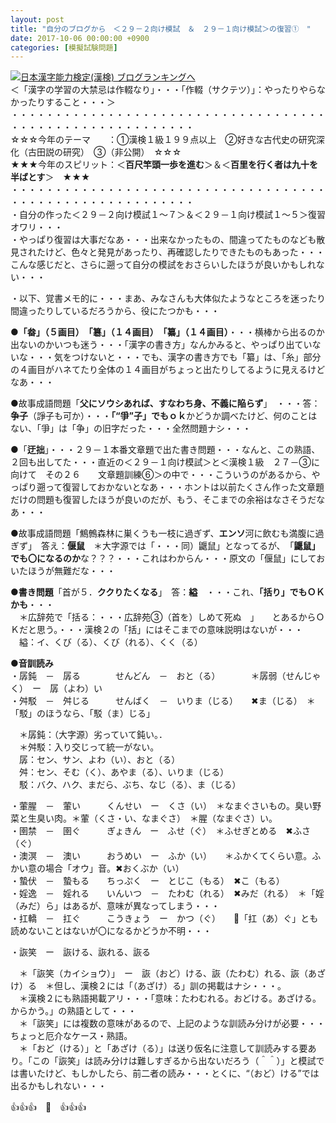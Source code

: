 ```yaml
---
layout: post
title: "自分のブログから　＜２９－２向け模試　＆　２９－１向け模試＞の復習①　"
date: 2017-10-06 00:00:00 +0900
categories: [模擬試験問題]
---
```


[![](/syuusyuu9701/assets/images/自分のブログから-＜２９－２向け模試-＆-２９－１向け模試＞の復習①--br_c_3028_1.gif)](http://blog.with2.net/link.php?1659096:3028 "日本漢字能力検定(漢検) ブログランキングへ")[日本漢字能力検定(漢検) ブログランキングへ](http://blog.with2.net/link.php?1659096:3028)  
＜「漢字の学習の大禁忌は作輟なり」・・・「作輟（サクテツ）」：やったりやらなかったりすること・・・＞  
・・・・・・・・・・・・・・・・・・・・・・・・・・・・・・・・・・・・・・・・・・・・・・・・・・・・・・・・・  
☆☆☆今年のテーマ　　：①漢検１級１９９点以上　②好きな古代史の研究深化（古田説の研究）　③（非公開）　☆☆☆　　  
★★★今年のスピリット：＜**百尺竿頭一歩を進む**＞＆＜**百里を行く者は九十を半ばとす**＞　★★★  
・・・・・・・・・・・・・・・・・・・・・・・・・・・・・・・・・・・・・・・・・・・・・・・・・・・・・・・・・  
・自分の作った＜２９－２向け模試１～７＞＆＜２９－１向け模試１～５＞復習オワリ・・・  
・やっぱり復習は大事だなあ・・・出来なかったもの、間違ってたものなども散見されたけど、色々と発見があったり、再確認したりできたものもあった・・・こんな感じだと、さらに遡って自分の模試をおさらいしたほうが良いかもしれない・・・  
  
・以下、覚書メモ的に・・・まあ、みなさんも大体似たようなところを迷ったり間違ったりしているだろうから、役にたつかも・・・  
  
**●「畚」（５画目）　「簒」（１４画目）　「纂」（１４画目）**・・・横棒から出るのか出ないのかいつも迷う・・・「漢字の書き方」なんかみると、やっぱり出ていないな・・・気をつけないと・・・でも、漢字の書き方でも「纂」は、「糸」部分の４画目がハネてたり全体の１４画目がちょっと出たりしてるように見えるけどなあ・・・  
  
●故事成語問題「**父にソウシあれば、すなわち身、不義に陥らず**」　・・・答：**争子**（諍子も可か）・・・**「“爭”子」でもｏｋ**かどうか調べたけど、何のことはない、「爭」は「争」の旧字だった・・・全然問題ナシ・・・  
  
●「**迂拙**」・・・２９－１本番文章題で出た書き問題・・・なんと、この熟語、２回も出してた・・・直近の＜２９－１向け模試＞と＜漢検１級　２７－③に向けて　その２６　　文章題訓練⑥＞の中で・・・こういうのがあるから、やっぱり遡って復習しておかないとなあ・・・ホントは以前たくさん作った文章題だけの問題も復習したほうが良いのだが、もう、そこまでの余裕はなさそうだなあ・・・  
  
●故事成語問題「鷦鷯森林に巣くうも一枝に過ぎず、**エンソ**河に飲むも満腹に過ぎず」　答え：**偃鼠**　＊大字源では「・・・同）鼴鼠」となってるが、　「**鼴鼠」でも〇になるのか**な？？？・・・これはわからん・・・原文の「偃鼠」にしておいたほうが無難だな・・・  
  
**●書き問題**「首が５．**ククりたくなる**」　答：**縊**　・・・これ、**「括り」でもＯＫかも**・・・  
　＊広辞苑で「括る：・・・広辞苑③（首を）しめて死ぬ　」　　とあるからＯＫだと思う。・・・漢検２の「括」にはそこまでの意味説明はないが・・・  
　縊：イ、くび（る）、くび（れる）、くく（る）  
  
**●音訓読み**  
・孱鈍　－　孱る　　　　せんどん　－　おと（る）　　　　＊孱弱（せんじゃく）　ー　孱（よわ）い　  
・舛駁　－　舛じる　　　せんばく　－　いりま（じる）　　✖ま（じる）　＊「駁」のほうなら、「駁（ま）じる」  
  
　＊孱鈍：（大字源）劣っていて鈍い。．　  
　＊舛駁：入り交じって統一がない。  
　孱：セン、サン、よわ（い）、おと（る）  
　舛：セン、そむ（く）、あやま（る）、いりま（じる）  
　駁：バク、ハク、まだら、ぶち、なじ（る）、ま（じる）　  
  
・葷腥　－　葷い　　　くんせい　ー　くさ（い）　＊なまぐさいもの。臭い野菜と生臭い肉。＊葷（くさ・い、なまぐさ）　＊腥（なまぐさ）い。  
・圉禁　－　圉ぐ　　　ぎょきん　ー　ふせ（ぐ）　＊ふせぎとめる　✖ふさ（ぐ）  
・澳溟　－　澳い　　　おうめい　ー　ふか（い）　　＊ふかくてくらい意。ふかい意の場合「オウ」音。✖おくぶか（い）  
・蟄伏　－　蟄もる　　ちっぷく　ー　とじこ（もる）　✖こ（もる）  
・婬逸　－　婬れる　　いんいつ　－　たわむ（れる）　✖みだ（れる）　＊「婬（みだ）ら」はあるが、意味が異なってしまう・・・  
・扛轎　－　扛ぐ　　　こうきょう　ー　かつ（ぐ）　　🔺「扛（あ）ぐ」とも読めないことはないが〇になるかどうか不明・・・  
  
・詼笑　ー　詼ける、詼れる、詼る  
  
　＊「詼笑（カイショウ）」　ー　詼（おど）ける、詼（たわむ）れる、詼（あざけ）る　＊但し、漢検２には「（あざけ）る」訓の掲載はナシ・・・。  
　＊漢検２にも熟語掲載アリ・・・「意味：たわむれる。おどける。あざける。からかう。」の熟語として・・・  
　＊「詼笑」には複数の意味があるので、上記のような訓読み分けが必要・・・ちょっと厄介なケース・熟語。  
　＊「おど（ける）」と「あざけ（る）」は送り仮名に注意して訓読みする要あり。「この「詼笑」は読み分けは難しすぎるから出ないだろう（＾＾）」と模試では書いたけど、もしかしたら、前二者の読み・・・とくに、“（おど）ける”では出るかもしれない・・・  
  
👍👍👍　🐔　👍👍👍